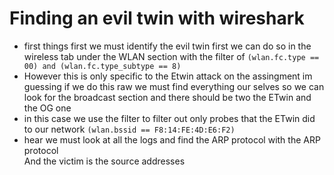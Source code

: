 # Finding an evil twin with wireshark 
- first things first we must identify the evil twin first we can do so in the wireless tab under the WLAN section with the filter of `(wlan.fc.type == 00) and (wlan.fc.type_subtype == 8)`
- However this is only specific to the Etwin attack on the assingment im guessing if we do this raw we must  find everything our selves so we can look for the broadcast section and there should be two the ETwin and the OG one 
- in this case we use the filter to filter out only probes that the ETwin did to our network `(wlan.bssid == F8:14:FE:4D:E6:F2)` 
- hear we must look at all the logs and find the ARP protocol with the ARP protocol  
And the victim is the source addresses 